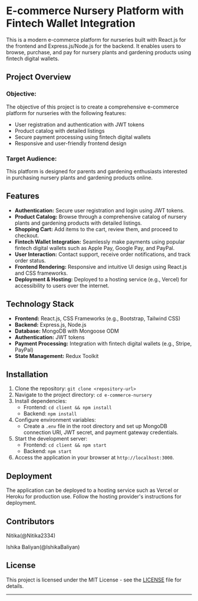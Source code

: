 # E-commerce Nursery Platform with Fintech Wallet Integration

This is a modern e-commerce platform for nurseries built with React.js for the frontend and Express.js/Node.js for the backend. It enables users to browse, purchase, and pay for nursery plants and gardening products using fintech digital wallets.

## Project Overview

### Objective:

The objective of this project is to create a comprehensive e-commerce platform for nurseries with the following features:
- User registration and authentication with JWT tokens
- Product catalog with detailed listings
- Secure payment processing using fintech digital wallets
- Responsive and user-friendly frontend design

### Target Audience:

This platform is designed for parents and gardening enthusiasts interested in purchasing nursery plants and gardening products online.

## Features

- **Authentication:** Secure user registration and login using JWT tokens.
- **Product Catalog:** Browse through a comprehensive catalog of nursery plants and gardening products with detailed listings.
- **Shopping Cart:** Add items to the cart, review them, and proceed to checkout.
- **Fintech Wallet Integration:** Seamlessly make payments using popular fintech digital wallets such as Apple Pay, Google Pay, and PayPal.
- **User Interaction:** Contact support, receive order notifications, and track order status.
- **Frontend Rendering:** Responsive and intuitive UI design using React.js and CSS frameworks.
- **Deployment & Hosting:** Deployed to a hosting service (e.g., Vercel) for accessibility to users over the internet.

## Technology Stack

- **Frontend:** React.js, CSS Frameworks (e.g., Bootstrap, Tailwind CSS)
- **Backend:** Express.js, Node.js
- **Database:** MongoDB with Mongoose ODM
- **Authentication:** JWT tokens
- **Payment Processing:** Integration with fintech digital wallets (e.g., Stripe, PayPal)
- **State Management:** Redux Toolkit

## Installation

1. Clone the repository: `git clone <repository-url>`
2. Navigate to the project directory: `cd e-commerce-nursery`
3. Install dependencies:
   - Frontend: `cd client && npm install`
   - Backend: `npm install`
4. Configure environment variables:
   - Create a `.env` file in the root directory and set up MongoDB connection URI, JWT secret, and payment gateway credentials.
5. Start the development server:
   - Frontend: `cd client && npm start`
   - Backend: `npm start`
6. Access the application in your browser at `http://localhost:3000`.

## Deployment

The application can be deployed to a hosting service such as Vercel or Heroku for production use. Follow the hosting provider's instructions for deployment.

## Contributors

Nitika(@Nitika2334)

Ishika Baliyan(@IshikaBaliyan)

## License

This project is licensed under the MIT License - see the [LICENSE](LICENSE) file for details.

---
